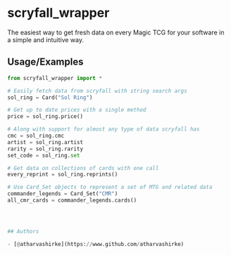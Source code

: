 # scryfall_wrapper

The easiest way to get fresh data on every Magic TCG for your software in a simple and intuitive way.



## Usage/Examples

```python
from scryfall_wrapper import *

# Easily fetch data from scryfall with string search args
sol_ring = Card("Sol Ring") 

# Get up to date prices with a single method
price = sol_ring.price()

# Along with support for almost any type of data scryfall has
cmc = sol_ring.cmc
artist = sol_ring.artist
rarity = sol_ring.rarity
set_code = sol_ring.set

# Get data on collections of cards with one call
every_reprint = sol_ring.reprints()

# Use Card_Set objects to represent a set of MTG and related data
commander_legends = Card_Set("CMR")
all_cmr_cards = commander_legends.cards()




## Authors

- [@atharvashirke](https://www.github.com/atharvashirke)

